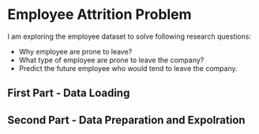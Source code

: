 # Employee Attrition Problem

I am exploring the employee dataset to solve following research questions: 
* Why employee are prone to leave?
* What type of employee are prone to leave the company?
* Predict the future employee who would tend to leave the company.

## First Part - Data Loading





## Second Part - Data Preparation and Expolration
